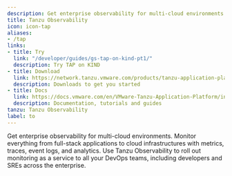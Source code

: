 ```yaml
---
description: Get enterprise observability for multi-cloud environments. Monitor everything from full-stack applications to cloud infrastructures with metrics, traces, event logs, and analytics. Use Tanzu Observability to roll out monitoring as a service to all your DevOps teams, including developers and SREs across the enterprise.
title: Tanzu Observability
icon: icon-tap
aliases:
- /tap
links:
- title: Try
  link: "/developer/guides/gs-tap-on-kind-pt1/"
  description: Try TAP on KIND
- title: Download
  link: https://network.tanzu.vmware.com/products/tanzu-application-platform/
  description: Downloads to get you started
- title: Docs
  link: https://docs.vmware.com/en/VMware-Tanzu-Application-Platform/index.html
  description: Documentation, tutorials and guides
tanzu: Tanzu Observability
label: to
---
```


Get enterprise observability for multi-cloud environments. Monitor everything from full-stack applications to cloud infrastructures with metrics, traces, event logs, and analytics. Use Tanzu Observability to roll out monitoring as a service to all your DevOps teams, including developers and SREs across the enterprise.